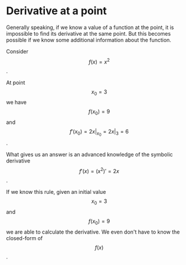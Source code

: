 # Derivative at a point

Generally speaking, if we know a value of a function at the point, it is impossible to find its derivative at the same point. But this becomes possible if we know some additional information about the function.

 Consider $$f(x) = x^2$$. 

At point $$x_0 = 3$$ we have $$f(x_0) = 9$$ and $$f'(x_0) = 2x|_{x_0} = 2x|_{3} = 6$$ .

What gives us an answer is an advanced knowledge of the symbolic derivative $$f'(x) = (x^2)' = 2x$$ .

If we know this rule, given an initial value $$x_0 = 3$$ and $$f(x_0) = 9$$ we are able to calculate the derivative. We even don't have to know the closed-form of $$f(x)$$ .

